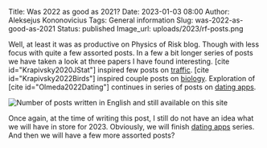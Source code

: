 Title: Was 2022 as good as 2021?
Date: 2023-01-03 08:00
Author: Aleksejus Kononovicius
Tags: General information
Slug: was-2022-as-good-as-2021
Status: published
Image_url: uploads/2023/rf-posts.png

Well, at least it was as productive on Physics of Risk blog. Though with
less focus with quite a few assorted posts. In a few a bit longer series of
posts we have taken a look at three papers I have found interesting. [cite
id="Krapivsky2020JStat"] inspired few posts on [traffic](/tag/traffic/).
[cite id="Krapivsky2022Birds"] inspired couple posts on
[biology](/tag/biology/). Exploration of [cite id="Olmeda2022Dating"]
continues in series of posts on [dating apps](/tag/dating-apps-series/).

![Number of posts written in English and still available on this site]({static}/uploads/2023/rf-posts.png "The
number of posts written in English and still available on this iteration of Physics
of Risk. The wide bars represent total number of posts for each year since 2010,
while the narrower bars represent a number of posts with 'Interactive models' tag.")

Once again, at the time of writing this post, I still do not have an idea
what we will have in store for 2023. Obviously, we will finish
[dating apps](/tag/dating-apps-series/) series. And then we will have a few
more assorted posts?
